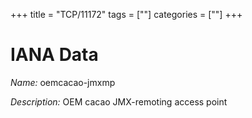 +++
title = "TCP/11172"
tags = [""]
categories = [""]
+++

# IANA Data

_Name:_ oemcacao-jmxmp

_Description:_ OEM cacao JMX-remoting access point

